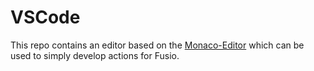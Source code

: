 
# VSCode

This repo contains an editor based on the [Monaco-Editor](https://github.com/microsoft/monaco-editor)
which can be used to simply develop actions for Fusio.

